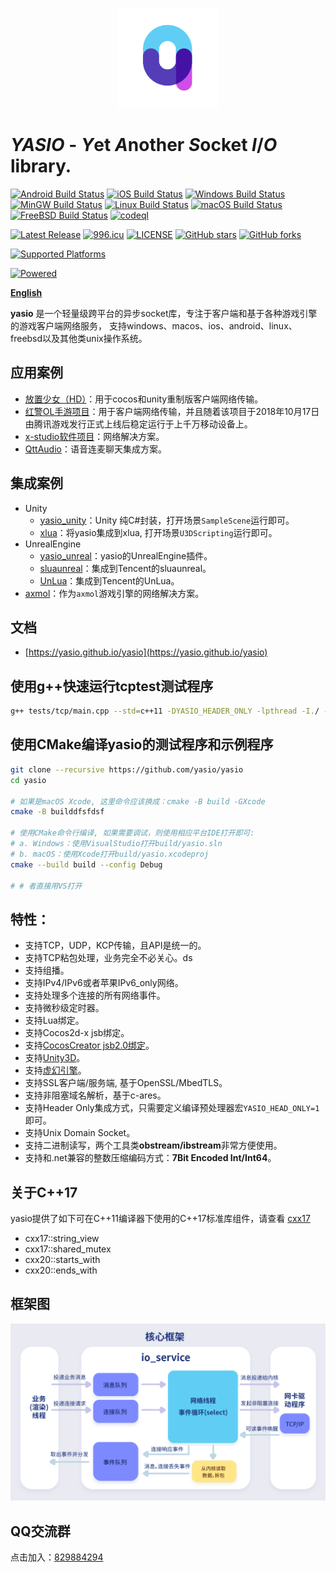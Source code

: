 <p align="center"><a href="https://yasio.github.io/yasio" target="_blank" rel="noopener noreferrer"><img width="160" src="docs/assets/images/logo.png" alt="yasio logo"></a></p>

# *YASIO* - *Y*et *A*nother *S*ocket *I*/*O* library.

[![Android Build Status](https://github.com/yasio/yasio/workflows/android/badge.svg)](https://github.com/yasio/yasio/actions?query=workflow%3Aandroid)
[![iOS Build Status](https://github.com/yasio/yasio/workflows/ios/badge.svg)](https://github.com/yasio/yasio/actions?query=workflow%3Aios)
[![Windows Build Status](https://github.com/yasio/yasio/workflows/windows/badge.svg)](https://github.com/yasio/yasio/actions?query=workflow%3Awindows)
[![MinGW Build Status](https://github.com/yasio/yasio/workflows/mingw/badge.svg)](https://github.com/yasio/yasio/actions?query=workflow%3Amingw)
[![Linux Build Status](https://github.com/yasio/yasio/workflows/linux/badge.svg)](https://github.com/yasio/yasio/actions?query=workflow%3Alinux)
[![macOS Build Status](https://github.com/yasio/yasio/workflows/osx/badge.svg)](https://github.com/yasio/yasio/actions?query=workflow%3Aosx)
[![FreeBSD Build Status](https://github.com/yasio/yasio/workflows/freebsd/badge.svg)](https://github.com/yasio/yasio/actions?query=workflow%3Afreebsd)
[![codeql](https://github.com/yasio/yasio/workflows/codeql/badge.svg)](https://github.com/yasio/yasio/actions?query=workflow%3Acodeql)  

[![Latest Release](https://img.shields.io/github/v/release/yasio/yasio?include_prereleases&label=release)](../../releases/latest)
[![996.icu](https://img.shields.io/badge/link-996.icu-red.svg)](https://996.icu)
[![LICENSE](https://img.shields.io/badge/license-Anti%20996-blue.svg)](https://github.com/yasio/yasio/blob/master/LICENSE)
[![GitHub stars](https://img.shields.io/github/stars/yasio/yasio.svg?label=Stars)](https://github.com/yasio/yasio)
[![GitHub forks](https://img.shields.io/github/forks/yasio/yasio.svg?label=Forks)](https://github.com/yasio/yasio)
  
[![Supported Platforms](https://img.shields.io/badge/platform-ios%20%7C%20android%20%7C%20osx%20%7C%20windows%20%7C%20linux%20%7C%20freebsd-green.svg?style=flat-square)](https://github.com/yasio/yasio)
  
[![Powered](https://img.shields.io/badge/Powered%20by-C4games%20%7C%20Bytedance-blue.svg)](https://www.bytedance.com/)  
  
**[English](README_EN.md)**
  
**yasio** 是一个轻量级跨平台的异步socket库，专注于客户端和基于各种游戏引擎的游戏客户端网络服务， 支持windows、macos、ios、android、linux、freebsd以及其他类unix操作系统。  

## 应用案例
* [放置少女（HD）](http://hcsj.c4connect.co.jp/)：用于cocos和unity重制版客户端网络传输。
* [红警OL手游项目](https://hongjing.qq.com/)：用于客户端网络传输，并且随着该项目于2018年10月17日由腾讯游戏发行正式上线后稳定运行于上千万移动设备上。
* [x-studio软件项目](https://x-studio.net/)：网络解决方案。
* [QttAudio](https://www.qttaudio.com/)：语音连麦聊天集成方案。

## 集成案例
* Unity
  - [yasio_unity](https://github.com/yasio/yasio_unity)：Unity 纯C#封装，打开场景`SampleScene`运行即可。
  - [xlua](https://github.com/yasio/xLua)：将yasio集成到xlua, 打开场景`U3DScripting`运行即可。
* UnrealEngine
  - [yasio_unreal](https://github.com/yasio/yasio_unreal)：yasio的UnrealEngine插件。
  - [sluaunreal](https://github.com/yasio/sluaunreal)：集成到Tencent的sluaunreal。
  - [UnLua](https://github.com/yasio/UnLua)：集成到Tencent的UnLua。
* [axmol](https://github.com/axmolengine/axmol)：作为`axmol`游戏引擎的网络解决方案。

## 文档
* [https://yasio.github.io/yasio](https://yasio.github.io/yasio)

## 使用g++快速运行tcptest测试程序
```sh
g++ tests/tcp/main.cpp --std=c++11 -DYASIO_HEADER_ONLY -lpthread -I./ -o tcptest && ./tcptest
```

## 使用CMake编译yasio的测试程序和示例程序
```sh
git clone --recursive https://github.com/yasio/yasio
cd yasio

# 如果是macOS Xcode, 这里命令应该换成：cmake -B build -GXcode
cmake -B builddfsfdsf

# 使用CMake命令行编译, 如果需要调试，则使用相应平台IDE打开即可:
# a. Windows：使用VisualStudio打开build/yasio.sln
# b. macOS：使用Xcode打开build/yasio.xcodeproj
cmake --build build --config Debug

# # 者直接用VS打开 
```

## 特性：
* 支持TCP，UDP，KCP传输，且API是统一的。
* 支持TCP粘包处理，业务完全不必关心。ds
* 支持组播。
* 支持IPv4/IPv6或者苹果IPv6_only网络。
* 支持处理多个连接的所有网络事件。
* 支持微秒级定时器。
* 支持Lua绑定。
* 支持Cocos2d-x jsb绑定。
* 支持[CocosCreator jsb2.0绑定](https://github.com/yasio/inettester)。
* 支持[Unity3D](https://github.com/yasio/yasio_unity)。
* 支持[虚幻引擎](https://github.com/yasio/yasio_unreal)。
* 支持SSL客户端/服务端, 基于OpenSSL/MbedTLS。
* 支持非阻塞域名解析，基于c-ares。
* 支持Header Only集成方式，只需要定义编译预处理器宏```YASIO_HEAD_ONLY=1```即可。
* 支持Unix Domain Socket。
* 支持二进制读写，两个工具类**obstream/ibstream**非常方便使用。
* 支持和.net兼容的整数压缩编码方式：**7Bit Encoded Int/Int64**。

## 关于C++17
yasio提供了如下可在C++11编译器下使用的C++17标准库组件，请查看 [cxx17](https://github.com/yasio/yasio/tree/master/yasio/cxx17)
- cxx17::string_view
- cxx17::shared_mutex
- cxx20::starts_with
- cxx20::ends_with

## 框架图
![image](docs/assets/images/framework.png)  

## QQ交流群
点击加入：[829884294](https://jq.qq.com/?_wv=1027&k=5LDEiNv)

